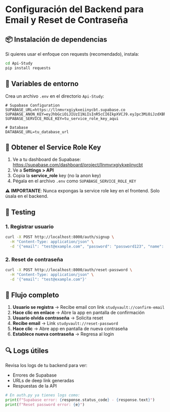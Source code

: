 # Configuración del Backend para Email y Reset de Contraseña

## 📦 Instalación de dependencias

Si quieres usar el enfoque con requests (recomendado), instala:

```bash
cd Api-Study
pip install requests
```

## 🔐 Variables de entorno

Crea un archivo `.env` en el directorio `Api-Study`:

```env
# Supabase Configuration
SUPABASE_URL=https://llnmvrxgiykxeiinycbt.supabase.co
SUPABASE_ANON_KEY=eyJhbGciOiJIUzI1NiIsInR5cCI6IkpXVCJ9.eyJpc3MiOiJzdXBhYmFzZSIsInJlZiI6Imxsbm12cnhnaXlreGVpaW55Y2J0Iiwicm9sZSI6ImFub24iLCJpYXQiOjE3NTAzMDA0NjIsImV4cCI6MjA2NTg3NjQ2Mn0.TCuyoJagBgoOhVnsCQabuXmeFy1o0QeEMR6e1gL40MI
SUPABASE_SERVICE_ROLE_KEY=tu_service_role_key_aqui

# Database
DATABASE_URL=tu_database_url
```

## 🔑 Obtener el Service Role Key

1. Ve a tu dashboard de Supabase: https://supabase.com/dashboard/project/llnmvrxgiykxeiinycbt
2. Ve a **Settings > API**
3. Copia la **service_role** key (no la anon key)
4. Pégala en el archivo `.env` como `SUPABASE_SERVICE_ROLE_KEY`

⚠️ **IMPORTANTE**: Nunca expongas la service role key en el frontend. Solo úsala en el backend.

## 🧪 Testing

### 1. Registrar usuario
```bash
curl -X POST http://localhost:8000/auth/signup \
  -H "Content-Type: application/json" \
  -d '{"email": "test@example.com", "password": "password123", "name": "Test User"}'
```

### 2. Reset de contraseña
```bash
curl -X POST http://localhost:8000/auth/reset-password \
  -H "Content-Type: application/json" \
  -d '{"email": "test@example.com"}'
```

## 🚀 Flujo completo

1. **Usuario se registra** → Recibe email con link `studyvault://confirm-email`
2. **Hace clic en enlace** → Abre la app en pantalla de confirmación
3. **Usuario olvida contraseña** → Solicita reset
4. **Recibe email** → Link `studyvault://reset-password`
5. **Hace clic** → Abre app en pantalla de nueva contraseña
6. **Establece nueva contraseña** → Regresa al login

## 🔍 Logs útiles

Revisa los logs de tu backend para ver:
- Errores de Supabase
- URLs de deep link generadas
- Respuestas de la API

```python
# En auth.py ya tienes logs como:
print(f"Supabase error: {response.status_code} - {response.text}")
print(f"Reset password error: {e}")
```
